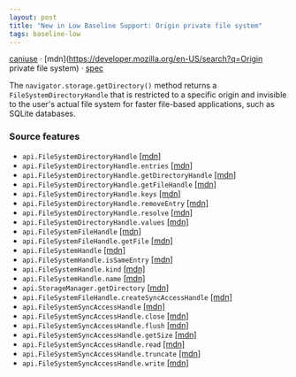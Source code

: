 ```yaml
---
layout: post
title: "New in Low Baseline Support: Origin private file system"
tags: baseline-low
---
```


[caniuse](https://caniuse.com/?search=origin-private-file-system) · [mdn](https://developer.mozilla.org/en-US/search?q=Origin private file system) · [spec](https://fs.spec.whatwg.org/#origin-private-file-system)

The `navigator.storage.getDirectory()` method returns a `FileSystemDirectoryHandle` that is restricted to a specific origin and invisible to the user's actual file system for faster file-based applications, such as SQLite databases.

### Source features

- ``api.FileSystemDirectoryHandle`` [[mdn]](https://developer.mozilla.org/en-US/search?q=api.FileSystemDirectoryHandle)
- ``api.FileSystemDirectoryHandle.entries`` [[mdn]](https://developer.mozilla.org/en-US/search?q=api.FileSystemDirectoryHandle.entries)
- ``api.FileSystemDirectoryHandle.getDirectoryHandle`` [[mdn]](https://developer.mozilla.org/en-US/search?q=api.FileSystemDirectoryHandle.getDirectoryHandle)
- ``api.FileSystemDirectoryHandle.getFileHandle`` [[mdn]](https://developer.mozilla.org/en-US/search?q=api.FileSystemDirectoryHandle.getFileHandle)
- ``api.FileSystemDirectoryHandle.keys`` [[mdn]](https://developer.mozilla.org/en-US/search?q=api.FileSystemDirectoryHandle.keys)
- ``api.FileSystemDirectoryHandle.removeEntry`` [[mdn]](https://developer.mozilla.org/en-US/search?q=api.FileSystemDirectoryHandle.removeEntry)
- ``api.FileSystemDirectoryHandle.resolve`` [[mdn]](https://developer.mozilla.org/en-US/search?q=api.FileSystemDirectoryHandle.resolve)
- ``api.FileSystemDirectoryHandle.values`` [[mdn]](https://developer.mozilla.org/en-US/search?q=api.FileSystemDirectoryHandle.values)
- ``api.FileSystemFileHandle`` [[mdn]](https://developer.mozilla.org/en-US/search?q=api.FileSystemFileHandle)
- ``api.FileSystemFileHandle.getFile`` [[mdn]](https://developer.mozilla.org/en-US/search?q=api.FileSystemFileHandle.getFile)
- ``api.FileSystemHandle`` [[mdn]](https://developer.mozilla.org/en-US/search?q=api.FileSystemHandle)
- ``api.FileSystemHandle.isSameEntry`` [[mdn]](https://developer.mozilla.org/en-US/search?q=api.FileSystemHandle.isSameEntry)
- ``api.FileSystemHandle.kind`` [[mdn]](https://developer.mozilla.org/en-US/search?q=api.FileSystemHandle.kind)
- ``api.FileSystemHandle.name`` [[mdn]](https://developer.mozilla.org/en-US/search?q=api.FileSystemHandle.name)
- ``api.StorageManager.getDirectory`` [[mdn]](https://developer.mozilla.org/en-US/search?q=api.StorageManager.getDirectory)
- ``api.FileSystemFileHandle.createSyncAccessHandle`` [[mdn]](https://developer.mozilla.org/en-US/search?q=api.FileSystemFileHandle.createSyncAccessHandle)
- ``api.FileSystemSyncAccessHandle`` [[mdn]](https://developer.mozilla.org/en-US/search?q=api.FileSystemSyncAccessHandle)
- ``api.FileSystemSyncAccessHandle.close`` [[mdn]](https://developer.mozilla.org/en-US/search?q=api.FileSystemSyncAccessHandle.close)
- ``api.FileSystemSyncAccessHandle.flush`` [[mdn]](https://developer.mozilla.org/en-US/search?q=api.FileSystemSyncAccessHandle.flush)
- ``api.FileSystemSyncAccessHandle.getSize`` [[mdn]](https://developer.mozilla.org/en-US/search?q=api.FileSystemSyncAccessHandle.getSize)
- ``api.FileSystemSyncAccessHandle.read`` [[mdn]](https://developer.mozilla.org/en-US/search?q=api.FileSystemSyncAccessHandle.read)
- ``api.FileSystemSyncAccessHandle.truncate`` [[mdn]](https://developer.mozilla.org/en-US/search?q=api.FileSystemSyncAccessHandle.truncate)
- ``api.FileSystemSyncAccessHandle.write`` [[mdn]](https://developer.mozilla.org/en-US/search?q=api.FileSystemSyncAccessHandle.write)

